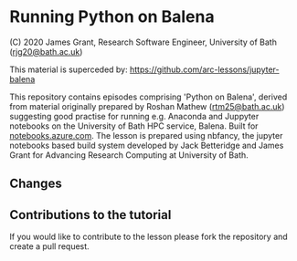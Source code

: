 # Running Python on Balena

(C) 2020 James Grant, Research Software Engineer, University of Bath (rjg20@bath.ac.uk)

This material is superceded by: https://github.com/arc-lessons/jupyter-balena

This repository contains episodes comprising 'Python on Balena', derived from material originally prepared by Roshan Mathew (rtm25@bath.ac.uk) suggesting good practise for running e.g. Anaconda and Juppyter notebooks on the University of Bath HPC service, Balena.  Built for [notebooks.azure.com](https://notebooks.azure.com).
The lesson is prepared using nbfancy, the jupyter notebooks based build system developed by Jack Betteridge and James Grant for Advancing Research Computing at University of Bath.

## Changes

## Contributions to the tutorial

If you would like to contribute to the lesson please fork the repository and create a pull request.
